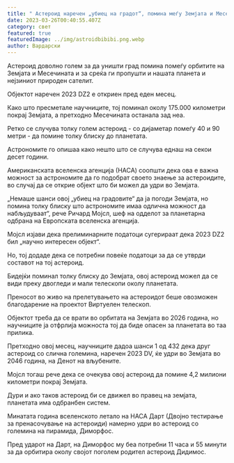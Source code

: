 ```yaml
---
title: " Астероид наречен „убиец на градот“, помина меѓу Земјата и Месечината"
date: 2023-03-26T00:40:55.407Z
category: свет
featured: true
featuredImage: ../img/astroidbibibi.png.webp
author: Вардарски
---
```


Астероид доволно голем за да уништи град помина помеѓу орбитите на Земјата и Месечината и за среќа ги пропушти и нашата планета и нејзиниот природен сателит.

Објектот наречен 2023 DZ2 е откриен пред еден месец.

Како што пресметале научниците, тој поминал околу 175.000 километри покрај Земјата, а претходно Месечината останала зад неа.

Ретко се случува толку голем астероид - со дијаметар помеѓу 40 и 90 метри - да помине толку блиску до планетата.

Астрономите го опишаа како нешто што се случува еднаш на секои десет години.

Американската вселенска агенција (НАСА) соопшти дека ова е важна можност за астрономите да го подобрат своето знаење за астероидите, во случај да се открие објект што би можел да удри во Земјата.

„Немаше шанси овој „убиец на градовите“ да ја погоди Земјата, но помина толку блиску што астрономите имаа одлична можност да набљудуваат“, рече Ричард Мојсл, шеф на одделот за планетарна одбрана на Европската вселенска агенција.

Мојсл изјави дека прелиминарните податоци сугерираат дека 2023 DZ2 бил „научно интересен објект“.

Но, тој додаде дека се потребни повеќе податоци за да се утврди составот на тој астероид.

Бидејќи поминал толку блиску до Земјата, овој астероид можел да се види преку двогледи и мали телескопи околу планетата.

Преносот во живо на прелетувањето на астероидот беше овозможен благодарение на проектот Виртуелен телескоп.

Објектот треба да се врати во орбитата на Земјата во 2026 година, но научниците ја отфрлија можноста тој да биде опасен за планетата во таа прилика.

Претходно овој месец, научниците дадоа шанси 1 од 432 дека друг астероид со слична големина, наречен 2023 DV, ќе удри во Земјата во 2046 година, на Денот на вљубените.

Мојсл тогаш рече дека се очекува овој астероид да помине 4,2 милиони километри покрај Земјата.

Дури и ако таков астероид би се движел во правец на земјата, планетата има одбранбен систем.

Минатата година вселенското летало на НАСА Дарт (Двојно тестирање за пренасочување на астероиди) намерно удри во астероид со големина на пирамида, Диморфос.

Пред ударот на Дарт, на Диморфос му беа потребни 11 часа и 55 минути за да орбитира околу својот поголем родител астероид Дидимос.
